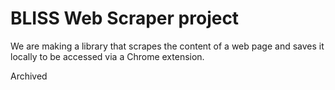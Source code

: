 # BLISS Web Scraper project

We are making a library that scrapes the content of a web page and saves it locally to be accessed via a Chrome extension.

Archived
